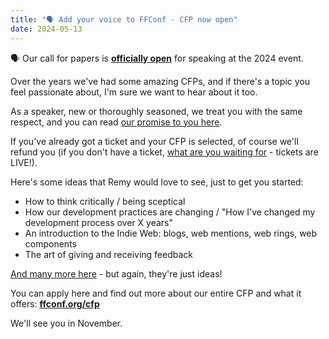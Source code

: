```yaml
---
title: "🗣 Add your voice to FFConf - CFP now open"
date: 2024-05-13
---
```


🗣 Our call for papers is [**officially open**](https://ffconf.org/cfp) for speaking at the 2024 event.

Over the years we've had some amazing CFPs, and if there's a topic you feel passionate about, I'm sure we want to hear about it too.

As a speaker, new or thoroughly seasoned, we treat you with the same respect, and you can read [our promise to you here](https://ffconf.org/articles/cfp/#our-promise-to-you).

If you've already got a ticket and your CFP is selected, of course we'll refund you (if you don't have a ticket, [what are you waiting for](https://2024.ffconf.org/) - tickets are LIVE!).

Here's some ideas that Remy would love to see, just to get you started:

- How to think critically / being sceptical
- How our development practices are changing / "How I've changed my development process over X years"
- An introduction to the Indie Web: blogs, web mentions, web rings, web components
- The art of giving and receiving feedback

[And many more here](https://ffconf.org/articles/cfp/#topics-i'm-interested-in-hearing-about) - but again, they're just ideas!

You can apply here and find out more about our entire CFP and what it offers: **[ffconf.org/cfp](https://ffconf.org/cfp)**

We'll see you in November.
